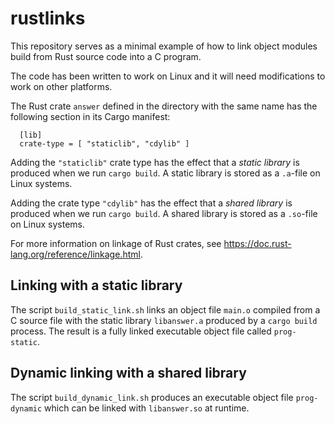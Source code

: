# rustlinks

This repository serves as a minimal example of how to
link object modules build from Rust source code into a C program.

The code has been written to work on Linux and it will need modifications to work
on other platforms.

The Rust crate `answer` defined in the directory with the same name has the following
section in its Cargo manifest:

```
  [lib]
  crate-type = [ "staticlib", "cdylib" ]
```

Adding the `"staticlib"` crate type has the effect that a *static library* is produced
when we run `cargo build`. A static library is stored as a `.a`-file on Linux systems.


Adding the crate type `"cdylib"` has the effect that a *shared library* is produced when we
run `cargo build`. A shared library is stored as a `.so`-file on Linux systems.

For more information on linkage of Rust crates, see https://doc.rust-lang.org/reference/linkage.html.

## Linking with a static library

The script `build_static_link.sh` links an object file `main.o` compiled from a C source file with
the static library `libanswer.a` produced by a `cargo build` process. The result is a fully linked
executable object file called `prog-static`.

## Dynamic linking with a shared library

The script `build_dynamic_link.sh` produces an executable object file `prog-dynamic` which can be linked with `libanswer.so` at runtime.
